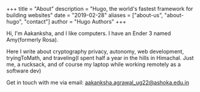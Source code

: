 +++
title = "About"
description = "Hugo, the world's fastest framework for building websites"
date = "2019-02-28"
aliases = ["about-us", "about-hugo", "contact"]
author = "Hugo Authors"
+++

Hi, I'm Aakanksha, and I like computers.
I have an Ender 3 named Amy(formerly Rosa).

Here I write about cryptography privacy, autonomy, web development, tryingToMath, and traveling(I spent half a year in the hills in Himachal. Just me, a rucksack, and of course my laptop while working remotely as a software dev)

Get in touch with me via email: aakanksha.agrawal_ug22@ashoka.edu.in

